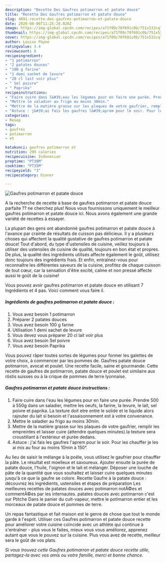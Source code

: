 ```yaml
---
description: "Recette Des Gaufres potimarron et patate douce"
title: "Recette Des Gaufres potimarron et patate douce"
slug: 4891-recette-des-gaufres-potimarron-et-patate-douce
date: 2020-08-06T11:25:28.026Z
image: https://img-global.cpcdn.com/recipes/a71f09c78f691c0b/751x532cq70/gaufres-potimarron-et-patate-douce-photo-principale-de-la-recette.jpg
thumbnail: https://img-global.cpcdn.com/recipes/a71f09c78f691c0b/751x532cq70/gaufres-potimarron-et-patate-douce-photo-principale-de-la-recette.jpg
cover: https://img-global.cpcdn.com/recipes/a71f09c78f691c0b/751x532cq70/gaufres-potimarron-et-patate-douce-photo-principale-de-la-recette.jpg
author: Louise Payne
ratingvalue: 3.4
reviewcount: 8
recipeingredient:
- "1 potimarron"
- "2 patates douces"
- "100 g farine"
- "1 demi sachet de levure"
- "20 cl lait voir plus"
- " Sel poivre"
- " Paprika"
recipeinstructions:
- "Faire cuire dans l&#39;eau les légumes pour en faire une purée. Prendre 500 à 550g dans un saladier, mettre les oeufs, la farine, la levure, le lait, sel poivre et paprika. La texture doit etre entre le solide et le liquide alors rajouter du lait si besoin et l&#39;assaisonnement est à votre convenance."
- "Mettre le saladier au frigo au moins 30min."
- "Mettre de la matière grasse sur les plaques de votre gaufrier, remplir les empreintes et laisser cuire (attendre quelques minutes).la texture sera croustillant à l&#39;extérieur et purée dedans."
- "Astuce : j&#39;ai fais les gaufres l&#39;aprem pour le soir. Pour les chauffer je les ai mis au four au moins 10min à 150°."
categories:
- Resep
tags:
- gaufres
- potimarron
- et

katakunci: gaufres potimarron et 
nutrition: 299 calories
recipecuisine: Indonesian
preptime: "PT38M"
cooktime: "PT35M"
recipeyield: "3"
recipecategory: Dinner

---
```



![Gaufres potimarron et patate douce](https://img-global.cpcdn.com/recipes/a71f09c78f691c0b/751x532cq70/gaufres-potimarron-et-patate-douce-photo-principale-de-la-recette.jpg)

A la recherche de recette à base de gaufres potimarron et patate douce parfaite ?? ne cherchez plus! Nous vous fournissons uniquement le meilleur gaufres potimarron et patate douce ici. Nous avons également une grande variété de recettes à essayer.

La plupart des gens ont abandonné gaufres potimarron et patate douce à l'avance par crainte de résultats de cuisson pas délicieux. Il y a plusieurs choses qui affectent la qualité gustative de gaufres potimarron et patate douce! Tout d'abord, du type d'ustensiles de cuisine, veillez toujours à utiliser des ustensiles de cuisine de qualité, toujours en bon état et propres. De plus, la qualité des ingrédients utilisés affecte également le goût, utilisez donc toujours des ingrédients frais. Et enfin, entraînez-vous pour reconnaître les différentes saveurs de la cuisine, profitez de chaque cuisson de tout cœur, car la sensation d'être excité, calme et non pressé affecte aussi le goût de la cuisine!

<!--inarticleads1-->

Vous pouvez avoir gaufres potimarron et patate douce en utilisant 7 Ingrédients et 4 pas. Voici comment vous faire il.

##### Ingrédients de gaufres potimarron et patate douce :

1. Vous avez besoin 1 potimarron
1. Préparer 2 patates douces
1. Vous avez besoin 100 g farine
1. Utilisation 1 demi sachet de levure
1. Vous devez vous préparer 20 cl lait voir plus
1. Vous avez besoin  Sel poivre
1. Vous avez besoin  Paprika


Vous pouvez râper toutes sortes de légumes pour former les galettes de votre choix, à commencer par les pommes de. Gaufres patate douce potimarron, avocat et poulet. Une recette facile, saine et gourmande. Cette recette de gaufres de potimarron, patate douce et poulet est similaire aux röstis suisses ou à la crique de pommes de terre lyonnaise. 

<!--inarticleads2-->

##### Gaufres potimarron et patate douce instructions :

1. Faire cuire dans l&#39;eau les légumes pour en faire une purée. Prendre 500 à 550g dans un saladier, mettre les oeufs, la farine, la levure, le lait, sel poivre et paprika. La texture doit etre entre le solide et le liquide alors rajouter du lait si besoin et l&#39;assaisonnement est à votre convenance.
1. Mettre le saladier au frigo au moins 30min.
1. Mettre de la matière grasse sur les plaques de votre gaufrier, remplir les empreintes et laisser cuire (attendre quelques minutes).la texture sera croustillant à l&#39;extérieur et purée dedans.
1. Astuce : j&#39;ai fais les gaufres l&#39;aprem pour le soir. Pour les chauffer je les ai mis au four au moins 10min à 150°.


Au lieu de saisir le mélange à la poêle, vous utilisez le gaufrier pour chauffer la pâte. Le résultat est moelleux et savoureux. Ajouter ensuite la purée de patate douce, l&#39;huile, l&#39;oignon et le lait et mélanger. Déposer une louche de pâte de la quantité que vous souhaitez et laisser cuire quelques minutes jusqu&#39;à ce que la gaufre se colore. Recette Gaufre à la patate douce : découvrez les ingrédients, ustensiles et étapes de préparation Les meilleures recettes de patates douces avec potimarron notÃ©es et commentÃ©es par les internautes. patates douces avec potimarron c&#39;est sur Ptitche Dans le panier du cuit-vapeur, mettre le potimarron entier et les morceaux de patate douce et pommes de terre. 

<!--inarticleads1-->

<p>
Un repas fantastique et fait maison est le genre de chose que tout le monde garde à l'esprit. Utiliser ces Gaufres potimarron et patate douce recette pour améliorer votre cuisine coïncide avec un athlète qui continue à s'entraîner - plus vous le faites, mieux vous vous améliorez, apprenez autant que vous le pouvez sur la cuisine. Plus vous avez de recette, meilleur sera le goût de vos plats.
</p>

<p>
<i>Si vous trouvez cette Gaufres potimarron et patate douce recette utile, partagez-la avec vos amis ou votre famille, merci et bonne chance.</i>
</p>
